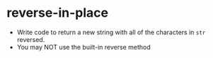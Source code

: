 # reverse-in-place

* Write code to return a new string with all of the characters in `str` reversed.
* You may NOT use the built-in reverse method
